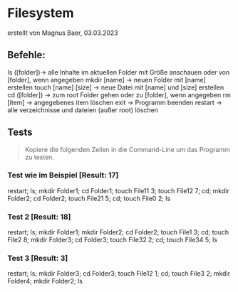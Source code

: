 # Filesystem

erstellt von Magnus Baer, 03.03.2023

## Befehle:
ls ([folder])-> alle Inhalte im aktuellen Folder mit Größe anschauen oder von [folder], wenn angegeben
mkdir [name] -> neuen Folder mit [name] erstellen
touch [name] [size] -> neue Datei mit [name] und [size] erstellen
cd ([folder]) -> zum root Folder gehen oder zu [folder], wenn angegeben
rm [item] -> angegebenes item löschen
exit -> Programm beenden
restart -> alle verzeichnisse und dateien (außer root) löschen

## Tests 
> Kopiere die folgenden Zeilen in die Command-Line um das Programm zu testen.


### Test wie im Beispiel [Result: 17]
restart; ls; mkdir Folder1; cd Folder1; touch File11 3; touch File12 7; cd; mkdir Folder2; cd Folder2; touch File21 5; cd; touch File0 2; ls

### Test 2 [Result: 18] 
restart; ls; mkdir Folder1; mkdir Folder2; cd Folder2; touch File1 3; cd; touch File2 8; mkdir Folder3; cd Folder3; touch File32 2; cd; touch File34 5; ls

### Test 3 [Result: 3]
restart; ls; mkdir Folder3; cd Folder3; touch File12 1; cd; touch File3 2; mkdir Folder4; mkdir Folder2; ls




